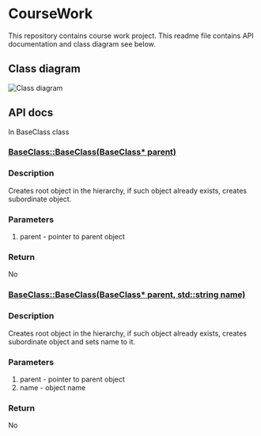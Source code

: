 # CourseWork
This repository contains course work project. This readme file contains API documentation and class diagram see below.

## Class diagram
![Class diagram](https://github.com/Pirate1953/CourseWork/blob/master/images/class_diagram.png)

## API docs
In BaseClass class
### [BaseClass::BaseClass(BaseClass* parent)](https://github.com/Pirate1953/CourseWork/blob/master/Working_with_objects/BaseClass.cpp#L3)
### Description
Creates root object in the hierarchy, if such object already exists, creates subordinate object.
### Parameters
1. parent	- pointer to parent object 
### Return
No

### [BaseClass::BaseClass(BaseClass* parent, std::string name)](https://github.com/Pirate1953/CourseWork/blob/master/Working_with_objects/BaseClass.cpp#L13)
### Description
Creates root object in the hierarchy, if such object already exists, creates subordinate object and sets name to it.
### Parameters
1. parent	- pointer to parent object 
2. name	- object name 
### Return
No
